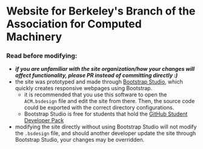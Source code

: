 # Website for Berkeley's Branch of the Association for Computed Machinery


### Read before modifying:
- ***if you are unfamiliar with the site organization/how your changes will affect functionality, please PR instead of committing directly :)***
- the site was prototyped and made through [Bootstrap Studio](https://bootstrapstudio.io/), which quickly creates responsive webpages using Bootstrap.
    - it is recommended that you use this software to open the `ACM.bsdesign` file and edit the site from there. Then, the source code could be exported with the correct directory configurations.
    - Bootstrap Studio is free for students that hold the [GitHub Student Developer Pack](https://education.github.com/pack?sort=popularity&tag=Design)
- modifying the site directly without using Bootstrap Studio will not modify the `.bsdesign` file, and should another developer update the site through Bootstrap Studio, your changes may be overridden.

